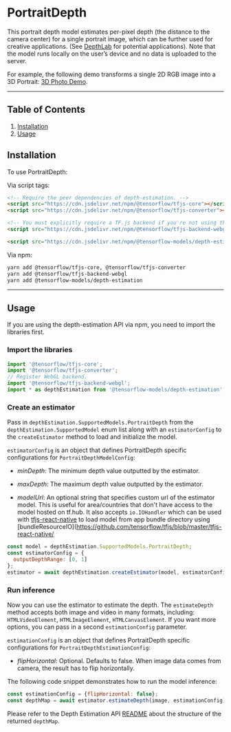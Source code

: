 # PortraitDepth

This portrait depth model estimates per-pixel depth (the distance to the camera center) for a single portrait image, which can be further used for creative applications. (See [DepthLab](https://augmentedperception.github.io/depthlab/) for potential applications). Note that the model runs locally on the user’s device and no data is uploaded to the server.

For example, the following demo transforms a single 2D RGB image into a 3D Portrait: [3D Photo Demo](https://storage.googleapis.com/tfjs-models/demos/3dphoto).

--------------------------------------------------------------------------------

## Table of Contents

1.  [Installation](#installation)
2.  [Usage](#usage)

## Installation

To use PortraitDepth:

Via script tags:

```html
<!-- Require the peer dependencies of depth-estimation. -->
<script src="https://cdn.jsdelivr.net/npm/@tensorflow/tfjs-core"></script>
<script src="https://cdn.jsdelivr.net/npm/@tensorflow/tfjs-converter"></script>

<!-- You must explicitly require a TF.js backend if you're not using the TF.js union bundle. -->
<script src="https://cdn.jsdelivr.net/npm/@tensorflow/tfjs-backend-webgl"></script>

<script src="https://cdn.jsdelivr.net/npm/@tensorflow-models/depth-estimation"></script>
```

Via npm:
```sh
yarn add @tensorflow/tfjs-core, @tensorflow/tfjs-converter
yarn add @tensorflow/tfjs-backend-webgl
yarn add @tensorflow-models/depth-estimation
```

-----------------------------------------------------------------------
## Usage

If you are using the depth-estimation API via npm, you need to import the libraries first.

### Import the libraries

```javascript
import '@tensorflow/tfjs-core';
import '@tensorflow/tfjs-converter';
// Register WebGL backend.
import '@tensorflow/tfjs-backend-webgl';
import * as depthEstimation from '@tensorflow-models/depth-estimation';
```

### Create an estimator

Pass in `depthEstimation.SupportedModels.PortraitDepth` from the
`depthEstimation.SupportedModel` enum list along with an `estimatorConfig` to the
`createEstimator` method to load and initialize the model.

`estimatorConfig` is an object that defines PortraitDepth specific configurations for `PortraitDepthModelConfig`:

*   *minDepth*: The minimum depth value outputted by the estimator.

*   *maxDepth*: The maximum depth value outputted by the estimator.

*   *modelUrl*: An optional string that specifies custom url of
the estimator model. This is useful for area/countries that don't have access to the model hosted on tf.hub. It also accepts `io.IOHandler` which can be used with
[tfjs-react-native](https://github.com/tensorflow/tfjs/tree/master/tfjs-react-native)
to load model from app bundle directory using
[bundleResourceIO](https://github.com/tensorflow/tfjs/blob/master/tfjs-react-native/

```javascript
const model = depthEstimation.SupportedModels.PortraitDepth;
const estimatorConfig = {
  outputDepthRange: [0, 1]
};
estimator = await depthEstimation.createEstimator(model, estimatorConfig);
```

### Run inference

Now you can use the estimator to estimate the depth. The `estimateDepth` method
accepts both image and video in many formats, including:
`HTMLVideoElement`, `HTMLImageElement`, `HTMLCanvasElement`. If you want more
options, you can pass in a second `estimationConfig` parameter.

`estimationConfig` is an object that defines PortraitDepth specific configurations for `PortraitDepthEstimationConfig`:

*   *flipHorizontal*: Optional. Defaults to false. When image data comes from camera, the result has to flip horizontally.

The following code snippet demonstrates how to run the model inference:

```javascript
const estimationConfig = {flipHorizontal: false};
const depthMap = await estimator.estimateDepth(image, estimationConfig);
```

Please refer to the Depth Estimation API
[README](https://github.com/tensorflow/tfjs-models/blob/master/depth-estimation/README.md#how-to-run-it)
about the structure of the returned `depthMap`.
